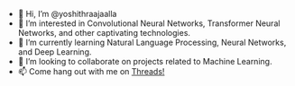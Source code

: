 - 👋 Hi, I’m @yoshithraajaalla
- 👀 I’m interested in Convolutional Neural Networks, Transformer Neural Networks, and other captivating technologies.
- 🌱 I’m currently learning Natural Language Processing, Neural Networks, and Deep Learning.
- 💞️ I’m looking to collaborate on projects related to Machine Learning.
- 📫 Come hang out with me on [Threads!](https://www.threads.net/@yoshithraajaalla)

